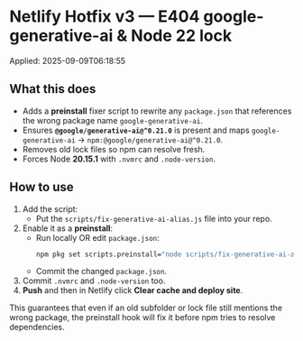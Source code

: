 # Netlify Hotfix v3 — E404 google-generative-ai & Node 22 lock
Applied: 2025-09-09T06:18:55

## What this does
- Adds a **preinstall** fixer script to rewrite any `package.json` that references the wrong package name `google-generative-ai`.
- Ensures **`@google/generative-ai@^0.21.0`** is present and maps `google-generative-ai` → `npm:@google/generative-ai@^0.21.0`.
- Removes old lock files so npm can resolve fresh.
- Forces Node **20.15.1** with `.nvmrc` and `.node-version`.

## How to use
1) Add the script:
   - Put the `scripts/fix-generative-ai-alias.js` file into your repo.
2) Enable it as a **preinstall**:
   - Run locally OR edit `package.json`:
     ```bash
     npm pkg set scripts.preinstall="node scripts/fix-generative-ai-alias.js"
     ```
   - Commit the changed `package.json`.
3) Commit `.nvmrc` and `.node-version` too.
4) **Push** and then in Netlify click **Clear cache and deploy site**.

This guarantees that even if an old subfolder or lock file still mentions the wrong package, the preinstall hook will fix it before npm tries to resolve dependencies.
